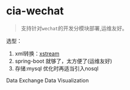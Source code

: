 # cia-wechat
> 支持针对`wechat`的开发分模块部署,运维友好。

选型：

1. xml转换：[xstream](http://x-stream.github.io/architecture.html)
2. spring-boot 就够了，太方便了(运维友好)
3. 存储:mysql 优化时再适当引入nosql

Data Exchange
Data Visualization
